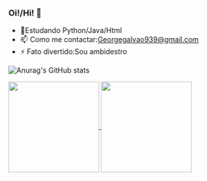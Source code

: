 ### Oi!/Hi! 👋

- 🌱Estudando Python/Java/Html
- 📫 Como me contactar:Georgegalvao939@gmail.com 
- ⚡ Fato divertido:Sou ambidestro

![Anurag's GitHub stats](https://github-readme-stats.vercel.app/api?username=GGG710&show_icons=true&theme=radical)          




<div>
  <a href="https://github.com/GGG710">
  <img height="180em"   align="center" src="https://github-readme-stats.vercel.app/api?username=GGG710&show_icons=true&theme=react&include_all_commits=true&count_private=true"/>
  <img height="180em"  align="center" src="https://github-readme-stats.vercel.app/api/top-langs/?username=GGG710&layout=compact&langs_count=7&theme=react" />





